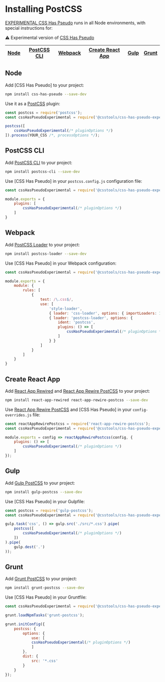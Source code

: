 # Installing PostCSS

[EXPERIMENTAL CSS Has Pseudo] runs in all Node environments, with special instructions for:

⚠️ Experimental version of [CSS Has Pseudo](https://github.com/csstools/postcss-plugins/tree/main/plugins/css-has-pseudo)

| [Node](#node) | [PostCSS CLI](#postcss-cli) | [Webpack](#webpack) | [Create React App](#create-react-app) | [Gulp](#gulp) | [Grunt](#grunt) |
| --- | --- | --- | --- | --- | --- |

## Node

Add [CSS Has Pseudo] to your project:

```bash
npm install css-has-pseudo --save-dev
```

Use it as a [PostCSS] plugin:

```js
const postcss = require('postcss');
const cssHasPseudoExperimental = require('@csstools/css-has-pseudo-experimental');

postcss([
	cssHasPseudoExperimental(/* pluginOptions */)
]).process(YOUR_CSS /*, processOptions */);
```

## PostCSS CLI

Add [PostCSS CLI] to your project:

```bash
npm install postcss-cli --save-dev
```

Use [CSS Has Pseudo] in your `postcss.config.js` configuration file:

```js
const cssHasPseudoExperimental = require('@csstools/css-has-pseudo-experimental');

module.exports = {
	plugins: [
		cssHasPseudoExperimental(/* pluginOptions */)
	]
}
```

## Webpack

Add [PostCSS Loader] to your project:

```bash
npm install postcss-loader --save-dev
```

Use [CSS Has Pseudo] in your Webpack configuration:

```js
const cssHasPseudoExperimental = require('@csstools/css-has-pseudo-experimental');

module.exports = {
	module: {
		rules: [
			{
				test: /\.css$/,
				use: [
					'style-loader',
					{ loader: 'css-loader', options: { importLoaders: 1 } },
					{ loader: 'postcss-loader', options: {
						ident: 'postcss',
						plugins: () => [
							cssHasPseudoExperimental(/* pluginOptions */)
						]
					} }
				]
			}
		]
	}
}
```

## Create React App

Add [React App Rewired] and [React App Rewire PostCSS] to your project:

```bash
npm install react-app-rewired react-app-rewire-postcss --save-dev
```

Use [React App Rewire PostCSS] and [CSS Has Pseudo] in your
`config-overrides.js`
file:

```js
const reactAppRewirePostcss = require('react-app-rewire-postcss');
const cssHasPseudoExperimental = require('@csstools/css-has-pseudo-experimental');

module.exports = config => reactAppRewirePostcss(config, {
	plugins: () => [
		cssHasPseudoExperimental(/* pluginOptions */)
	]
});
```

## Gulp

Add [Gulp PostCSS] to your project:

```bash
npm install gulp-postcss --save-dev
```

Use [CSS Has Pseudo] in your Gulpfile:

```js
const postcss = require('gulp-postcss');
const cssHasPseudoExperimental = require('@csstools/css-has-pseudo-experimental');

gulp.task('css', () => gulp.src('./src/*.css').pipe(
	postcss([
		cssHasPseudoExperimental(/* pluginOptions */)
	])
).pipe(
	gulp.dest('.')
));
```

## Grunt

Add [Grunt PostCSS] to your project:

```bash
npm install grunt-postcss --save-dev
```

Use [CSS Has Pseudo] in your Gruntfile:

```js
const cssHasPseudoExperimental = require('@csstools/css-has-pseudo-experimental');

grunt.loadNpmTasks('grunt-postcss');

grunt.initConfig({
	postcss: {
		options: {
			use: [
			cssHasPseudoExperimental(/* pluginOptions */)
			]
		},
		dist: {
			src: '*.css'
		}
	}
});
```

[EXPERIMENTAL CSS Has Pseudo]: https://github.com/csstools/postcss-plugins/tree/main/experimental/css-has-pseudo
[Gulp PostCSS]: https://github.com/postcss/gulp-postcss
[Grunt PostCSS]: https://github.com/nDmitry/grunt-postcss
[PostCSS]: https://github.com/postcss/postcss
[PostCSS CLI]: https://github.com/postcss/postcss-cli
[PostCSS Loader]: https://github.com/postcss/postcss-loader
[React App Rewire PostCSS]: https://github.com/csstools/react-app-rewire-postcss
[React App Rewired]: https://github.com/timarney/react-app-rewired
